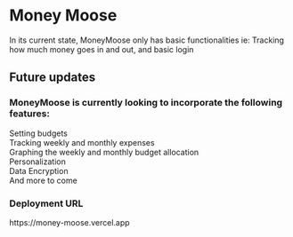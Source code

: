 <h1>Money Moose</h1>
 
In its current state, MoneyMoose only has basic functionalities 
ie: Tracking how much money goes in and out, and basic login 

<h2>Future updates</h2>

<h3> MoneyMoose is currently looking to incorporate the following features:</h3>
Setting budgets<br>
Tracking weekly and monthly expenses<br>
Graphing the weekly and monthly budget allocation<br>
Personalization<br>
Data Encryption <br>
And more to come<br>

<h3>Deployment URL</h3>
https://money-moose.vercel.app
